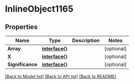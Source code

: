 # InlineObject1165

## Properties

Name | Type | Description | Notes
------------ | ------------- | ------------- | -------------
**Array** | [**interface{}**](.md) |  | [optional] 
**X** | [**interface{}**](.md) |  | [optional] 
**Significance** | [**interface{}**](.md) |  | [optional] 

[[Back to Model list]](../README.md#documentation-for-models) [[Back to API list]](../README.md#documentation-for-api-endpoints) [[Back to README]](../README.md)


